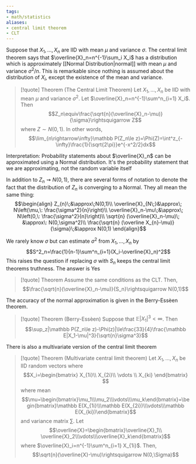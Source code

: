```yaml
---
tags:
- math/statistics
aliases:
- central limit theorem
- CLT
---
```

Suppose that $X_1,...,X_n$ are IID with mean $\mu$ and variance $\sigma$. The central limit theorem says that $\overline{X}_n=n^{-1}\sum_i X_i$ has a distribution which is approximately [[Normal Distribution|normal]] with mean $\mu$ and variance $\sigma^2/n$. This is remarkable since nothing is assumed about the distribution of $X_i$, except the existence of the mean and variance.

>[!quote] Theorem (The Central Limit Theorem)
>Let $X_1,...,X_n$ be IID with mean $\mu$ and variance $\sigma^2$. Let $\overline{X}_n=n^{-1}\sum^n_{i=1} X_i$. Then $$Z_n\equiv\frac{\sqrt{n}(\overline{X}_n-\mu)}{\sigma}\rightsquigarrow Z$$ 
>where $Z\sim N(0,1)$. In other words,
>$$\lim_{n\rightarrow\infty}\mathbb P(Z_n\le z)=\Phi(Z)=\int^z_{-\infty}\frac{1}{\sqrt{2\pi}}e^{-x^2/2}dx$$ 

Interpretation: Probability statements about $\overline{X}_n$ can be approximated using a Normal distribution. It's the probability statement that we are approximating, not the random variable itself

In addition to $Z_n\rightsquigarrow N(0,1)$, there are several forms of notation to denote the fact that the distribution of $Z_n$ is converging to a Normal. They all mean the same thing:
$$\begin{align}
Z_{n}\;&\approx\;N(0,1)\\
\overline{X}_{N\;}&\approx\; N\left(\mu,\: \frac{\sigma^2}{n}\right)\\
\overline{X}_n-\mu\;&\approx\; N\left(0,\: \frac{\sigma^2}{n}\right)\\
\sqrt{n} (\overline{X}_n-\mu)\; &\approx\: N(0,\sigma^2)\\
\frac{\sqrt{n} (\overline X_{n}-\mu)}{\sigma}\;&\approx N(0,1)
\end{align}$$

We rarely know $\sigma$ but can estimate $\sigma^2$ from $X_1,...,X_n$ by 
$$S^2_n=\frac{1}{n-1}\sum^n_{i=1}(X_i-\overline{X}_n)^2$$
This raises the question if replacing $\sigma$ with $S_n$ keeps the central limit theorems truthness. The answer is Yes
>[!quote] Theorem
>Assume the same conditions as the CLT. Then,
>$$\frac{\sqrt{n}(\overline{X}_n-\mu)}{S_n}\rightsquigarrow N(0,1)$$

The accuracy of the normal approximation is given in the Berry-Essèen theorem.
>[!quote] Theorem (Berry-Essèen)
>Suppose that $\mathbb E|X_1|^3<\infty$. Then 
>$$\sup_z|\mathbb P(Z_n\le z)-\Phi(z)|\le\frac{33}{4}\frac{\mathbb E|X_1-\mu|^3}{\sqrt{n}\sigma^3}$$

There is also a multivariate version of the central limit theorem
>[!quote] Theorem (Multivariate central limit theorem)
>Let $X_1,...,X_n$ be IID random vectors where 
>$$X_i=\begin{bmatrix}
>X_{1i}\\
>X_{2i}\\
>\vdots \\
>X_{ki}
>\end{bmatrix}
>$$
>where mean
>$$\mu=\begin{bmatrix}\mu_1\\\mu_2\\\vdots\\\mu_k\end{bmatrix}=\begin{bmatrix}\mathbb E(X_{1i}\\\mathbb E(X_{2i})\\\vdots\\\mathbb E(X_{ki})\end{bmatrix}$$
>and variance matrix $\sum$. Let
>$$\overline{X}=\begin{bmatrix}\overline{X}_1\\ \overline{X}_2\\\vdots\\\overline{X}_k\end{bmatrix}$$
>where $\overline{X}_i=n^{-1}\sum^n_{i=1} X_{1i}$. Then,
>$$\sqrt{n}(\overline{X}-\mu)\rightsquigarrow N(0,\Sigma)$$
